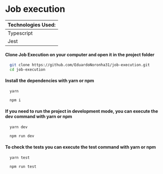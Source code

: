 
# Job execution

 <table>
   <thead><th>Technologies Used:</th></thead>
   <tbody>
     <tr>
       <td>Typescript</td>
     </tr>
     <tr>
       <td>Jest</td>
     </tr>
   </tbody>
  </table>

#### Clone Job Execution on your computer and open it in the project folder

```bash
  git clone https://github.com/EduardoNoronha31/job-execution.git
  cd job-execution
```

#### Install the dependencies with yarn or npm

```bash
  yarn
```

```bash
  npm i
```

#### If you need to run the project in development mode, you can execute the dev command with yarn or npm

```bash
  yarn dev
```

```bash
  npm run dev
```

#### To check the tests  you can execute the test command with yarn or npm

```bash
  yarn test
```

```bash
  npm run test
```

